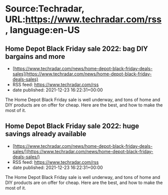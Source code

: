 # Source:Techradar, URL:https://www.techradar.com/rss, language:en-US

## Home Depot Black Friday sale 2022: bag DIY bargains and more
 - [https://www.techradar.com/news/home-depot-black-friday-deals-sales](https://www.techradar.com/news/home-depot-black-friday-deals-sales)
 - RSS feed: https://www.techradar.com/rss
 - date published: 2021-12-23 16:22:31+00:00

The Home Depot Black Friday sale is well underway, and tons of home and DIY products are on offer for cheap. Here are the best, and how to make the most of it.

## Home Depot Black Friday sale 2022: huge savings already available
 - [https://www.techradar.com/news/home-depot-black-friday-deals-sales/](https://www.techradar.com/news/home-depot-black-friday-deals-sales/)
 - RSS feed: https://www.techradar.com/rss
 - date published: 2021-12-23 16:22:31+00:00

The Home Depot Black Friday sale is well underway, and tons of home and DIY products are on offer for cheap. Here are the best, and how to make the most of it.

